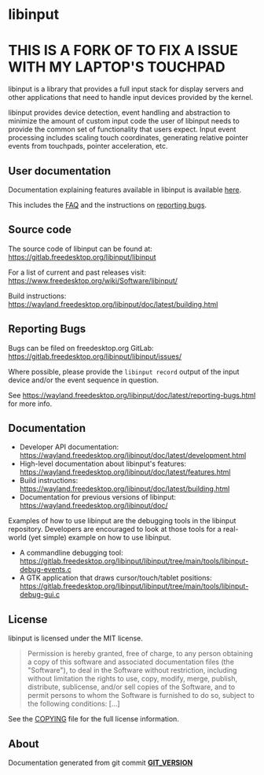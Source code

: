 # libinput

# THIS IS A FORK OF TO FIX A ISSUE WITH MY LAPTOP'S TOUCHPAD

libinput is a library that provides a full input stack for display servers
and other applications that need to handle input devices provided by the
kernel.

libinput provides device detection, event handling and abstraction to
minimize the amount of custom input code the user of libinput needs to
provide the common set of functionality that users expect. Input event
processing includes scaling touch coordinates, generating
relative pointer events from touchpads, pointer acceleration, etc.

## User documentation

Documentation explaining features available in libinput is available
[here](https://wayland.freedesktop.org/libinput/doc/latest/features.html).

This includes the [FAQ](https://wayland.freedesktop.org/libinput/doc/latest/faqs.html)
and the instructions on
[reporting bugs](https://wayland.freedesktop.org/libinput/doc/latest/reporting-bugs.html).

## Source code

The source code of libinput can be found at:
https://gitlab.freedesktop.org/libinput/libinput

For a list of current and past releases visit:
https://www.freedesktop.org/wiki/Software/libinput/

Build instructions:
https://wayland.freedesktop.org/libinput/doc/latest/building.html

## Reporting Bugs

Bugs can be filed on freedesktop.org GitLab:
https://gitlab.freedesktop.org/libinput/libinput/issues/

Where possible, please provide the `libinput record` output
of the input device and/or the event sequence in question.

See https://wayland.freedesktop.org/libinput/doc/latest/reporting-bugs.html
for more info.

## Documentation

- Developer API documentation: https://wayland.freedesktop.org/libinput/doc/latest/development.html
- High-level documentation about libinput's features:
  https://wayland.freedesktop.org/libinput/doc/latest/features.html
- Build instructions:
  https://wayland.freedesktop.org/libinput/doc/latest/building.html
- Documentation for previous versions of libinput: https://wayland.freedesktop.org/libinput/doc/

Examples of how to use libinput are the debugging tools in the libinput
repository. Developers are encouraged to look at those tools for a
real-world (yet simple) example on how to use libinput.

- A commandline debugging tool: https://gitlab.freedesktop.org/libinput/libinput/tree/main/tools/libinput-debug-events.c
- A GTK application that draws cursor/touch/tablet positions: https://gitlab.freedesktop.org/libinput/libinput/tree/main/tools/libinput-debug-gui.c

## License

libinput is licensed under the MIT license.

> Permission is hereby granted, free of charge, to any person obtaining a
> copy of this software and associated documentation files (the "Software"),
> to deal in the Software without restriction, including without limitation
> the rights to use, copy, modify, merge, publish, distribute, sublicense,
> and/or sell copies of the Software, and to permit persons to whom the
> Software is furnished to do so, subject to the following conditions: [...]

See the [COPYING](https://gitlab.freedesktop.org/libinput/libinput/tree/main/COPYING)
file for the full license information.

## About

Documentation generated from git commit [**GIT_VERSION**](https://gitlab.freedesktop.org/libinput/libinput/commit/__GIT_VERSION__)

